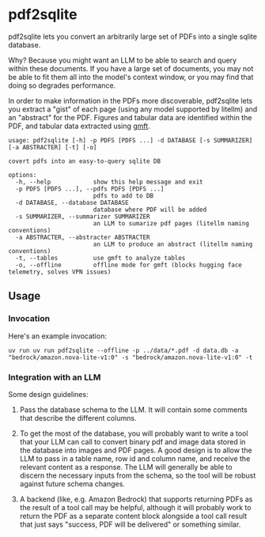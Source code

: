 # pdf2sqlite

pdf2sqlite lets you convert an arbitrarily large set of PDFs into a single
sqlite database. 

Why? Because you might want an LLM to be able to search and query within these
documents. If you have a large set of documents, you may not be able to fit
them all into the model's context window, or you may find that doing so
degrades performance.

In order to make information in the PDFs more discoverable, pdf2sqlite lets you
extract a "gist" of each page (using any model supported by litellm) and an
"abstract" for the PDF. Figures and tabular data are identified within the PDF,
and tabular data extracted using [gmft](https://github.com/conjuncts/gmft).

```
usage: pdf2sqlite [-h] -p PDFS [PDFS ...] -d DATABASE [-s SUMMARIZER] [-a ABSTRACTER] [-t] [-o]

covert pdfs into an easy-to-query sqlite DB

options:
  -h, --help            show this help message and exit
  -p PDFS [PDFS ...], --pdfs PDFS [PDFS ...]
                        pdfs to add to DB
  -d DATABASE, --database DATABASE
                        database where PDF will be added
  -s SUMMARIZER, --summarizer SUMMARIZER
                        an LLM to sumarize pdf pages (litellm naming conventions)
  -a ABSTRACTER, --abstracter ABSTRACTER
                        an LLM to produce an abstract (litellm naming conventions)
  -t, --tables          use gmft to analyze tables
  -o, --offline         offline mode for gmft (blocks hugging face telemetry, solves VPN issues)
```

## Usage

### Invocation

Here's an example invocation:

```
uv run uv run pdf2sqlite --offline -p ../data/*.pdf -d data.db -a "bedrock/amazon.nova-lite-v1:0" -s "bedrock/amazon.nova-lite-v1:0" -t
```

### Integration with an LLM

Some design guidelines:

1. Pass the database schema to the LLM. It will contain some comments that
   describe the different columns.

2. To get the most of the database, you will probably want to write a tool that
   your LLM can call to convert binary pdf and image data stored in the
   database into images and PDF pages. A good design is to allow the LLM to
   pass in a table name, row id and column name, and receive the relevant
   content as a response. The LLM will generally be able to discern the
   necessary inputs from the schema, so the tool will be robust against future
   schema changes.

3. A backend (like, e.g. Amazon Bedrock) that supports returning PDFs as the
   result of a tool call may be helpful, although it will probably work to
   return the PDF as a separate content block alongside a tool call result that
   just says "success, PDF will be delivered" or something similar.

